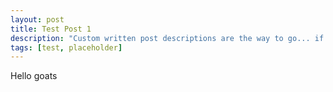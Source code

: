 ```yaml
---
layout: post
title: Test Post 1
description: "Custom written post descriptions are the way to go... if you're not lazy."
tags: [test, placeholder]
---
```


Hello
goats